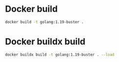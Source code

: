 # Docker build
```sh
docker build -t golang:1.19-buster .
```

# Docker buildx build
```sh
docker buildx build -t golang:1.19-buster . --load
```
